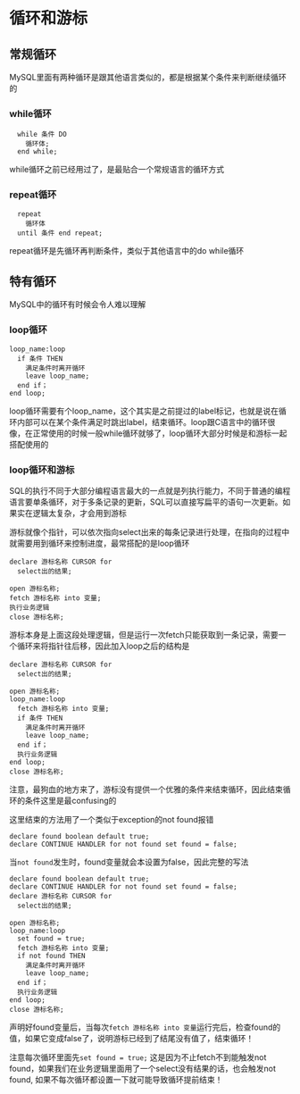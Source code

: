 # 循环和游标

## 常规循环

MySQL里面有两种循环是跟其他语言类似的，都是根据某个条件来判断继续循环的

### while循环

```mysql
  while 条件 DO
    循环体;
  end while;
```

while循环之前已经用过了，是最贴合一个常规语言的循环方式

### repeat循环

```mysql
  repeat
    循环体
  until 条件 end repeat;
```

repeat循环是先循环再判断条件，类似于其他语言中的do while循环

## 特有循环

MySQL中的循环有时候会令人难以理解

### loop循环

```mysql
loop_name:loop
  if 条件 THEN
    满足条件时离开循环
    leave loop_name;
  end if；
end loop;
```

loop循环需要有个loop_name，这个其实是之前提过的label标记，也就是说在循环内部可以在某个条件满足时跳出label，结束循环。loop跟C语言中的循环很像，在正常使用的时候一般while循环就够了，loop循环大部分时候是和游标一起搭配使用的

### loop循环和游标

SQL的执行不同于大部分编程语言最大的一点就是列执行能力，不同于普通的编程语言要单条循环，对于多条记录的更新，SQL可以直接写扁平的语句一次更新。如果实在逻辑太复杂，才会用到游标

游标就像个指针，可以依次指向select出来的每条记录进行处理，在指向的过程中就需要用到循环来控制进度，最常搭配的是loop循环

```mysql
declare 游标名称 CURSOR for
  select出的结果;

open 游标名称;
fetch 游标名称 into 变量;
执行业务逻辑
close 游标名称;
```

游标本身是上面这段处理逻辑，但是运行一次fetch只能获取到一条记录，需要一个循环来将指针往后移，因此加入loop之后的结构是

```mysql
declare 游标名称 CURSOR for
  select出的结果;

open 游标名称;
loop_name:loop
  fetch 游标名称 into 变量;
  if 条件 THEN
    满足条件时离开循环
    leave loop_name;
  end if；
  执行业务逻辑
end loop;
close 游标名称;
```

注意，最狗血的地方来了，游标没有提供一个优雅的条件来结束循环，因此结束循环的条件这里是最confusing的

这里结束的方法用了一个类似于exception的not found报错

```mysql
declare found boolean default true;
declare CONTINUE HANDLER for not found set found = false;
```

当`not found`发生时，found变量就会本设置为false，因此完整的写法

```mysql
declare found boolean default true;
declare CONTINUE HANDLER for not found set found = false;
declare 游标名称 CURSOR for
  select出的结果;

open 游标名称;
loop_name:loop
  set found = true;
  fetch 游标名称 into 变量;
  if not found THEN
    满足条件时离开循环
    leave loop_name;
  end if；
  执行业务逻辑
end loop;
close 游标名称;
```

声明好found变量后，当每次`fetch 游标名称 into 变量`运行完后，检查found的值，如果它变成false了，说明游标已经到了结尾没有值了，结束循环！

注意每次循环里面先`set found = true;` 这是因为不止fetch不到能触发not found，如果我们在业务逻辑里面用了一个select没有结果的话，也会触发not found, 如果不每次循环都设置一下就可能导致循环提前结束！
